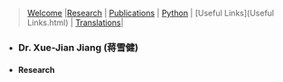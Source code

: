 > [Welcome](Welcome.html) |[Research](Research.html) | [Publications](Publications.html) | [Python](Python.html) | [Useful Links](Useful Links.html) | [Translations](Translations.html)|

-   ### Dr. Xue-Jian Jiang (蒋雪健)

- #### Research